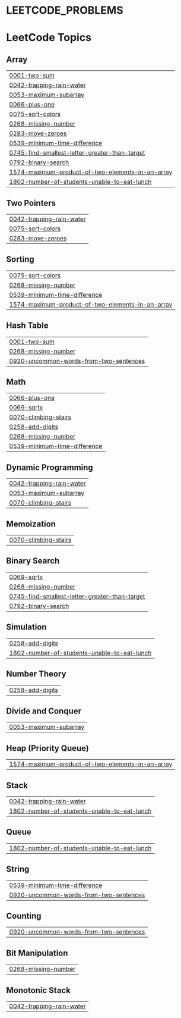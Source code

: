 # LEETCODE_PROBLEMS
<!---LeetCode Topics Start-->
# LeetCode Topics
## Array
|  |
| ------- |
| [0001-two-sum](https://github.com/BARATH-NAGARAJ/LEETCODE_PROBLEMS/tree/master/0001-two-sum) |
| [0042-trapping-rain-water](https://github.com/BARATH-NAGARAJ/LEETCODE_PROBLEMS/tree/master/0042-trapping-rain-water) |
| [0053-maximum-subarray](https://github.com/BARATH-NAGARAJ/LEETCODE_PROBLEMS/tree/master/0053-maximum-subarray) |
| [0066-plus-one](https://github.com/BARATH-NAGARAJ/LEETCODE_PROBLEMS/tree/master/0066-plus-one) |
| [0075-sort-colors](https://github.com/BARATH-NAGARAJ/LEETCODE_PROBLEMS/tree/master/0075-sort-colors) |
| [0268-missing-number](https://github.com/BARATH-NAGARAJ/LEETCODE_PROBLEMS/tree/master/0268-missing-number) |
| [0283-move-zeroes](https://github.com/BARATH-NAGARAJ/LEETCODE_PROBLEMS/tree/master/0283-move-zeroes) |
| [0539-minimum-time-difference](https://github.com/BARATH-NAGARAJ/LEETCODE_PROBLEMS/tree/master/0539-minimum-time-difference) |
| [0745-find-smallest-letter-greater-than-target](https://github.com/BARATH-NAGARAJ/LEETCODE_PROBLEMS/tree/master/0745-find-smallest-letter-greater-than-target) |
| [0792-binary-search](https://github.com/BARATH-NAGARAJ/LEETCODE_PROBLEMS/tree/master/0792-binary-search) |
| [1574-maximum-product-of-two-elements-in-an-array](https://github.com/BARATH-NAGARAJ/LEETCODE_PROBLEMS/tree/master/1574-maximum-product-of-two-elements-in-an-array) |
| [1802-number-of-students-unable-to-eat-lunch](https://github.com/BARATH-NAGARAJ/LEETCODE_PROBLEMS/tree/master/1802-number-of-students-unable-to-eat-lunch) |
## Two Pointers
|  |
| ------- |
| [0042-trapping-rain-water](https://github.com/BARATH-NAGARAJ/LEETCODE_PROBLEMS/tree/master/0042-trapping-rain-water) |
| [0075-sort-colors](https://github.com/BARATH-NAGARAJ/LEETCODE_PROBLEMS/tree/master/0075-sort-colors) |
| [0283-move-zeroes](https://github.com/BARATH-NAGARAJ/LEETCODE_PROBLEMS/tree/master/0283-move-zeroes) |
## Sorting
|  |
| ------- |
| [0075-sort-colors](https://github.com/BARATH-NAGARAJ/LEETCODE_PROBLEMS/tree/master/0075-sort-colors) |
| [0268-missing-number](https://github.com/BARATH-NAGARAJ/LEETCODE_PROBLEMS/tree/master/0268-missing-number) |
| [0539-minimum-time-difference](https://github.com/BARATH-NAGARAJ/LEETCODE_PROBLEMS/tree/master/0539-minimum-time-difference) |
| [1574-maximum-product-of-two-elements-in-an-array](https://github.com/BARATH-NAGARAJ/LEETCODE_PROBLEMS/tree/master/1574-maximum-product-of-two-elements-in-an-array) |
## Hash Table
|  |
| ------- |
| [0001-two-sum](https://github.com/BARATH-NAGARAJ/LEETCODE_PROBLEMS/tree/master/0001-two-sum) |
| [0268-missing-number](https://github.com/BARATH-NAGARAJ/LEETCODE_PROBLEMS/tree/master/0268-missing-number) |
| [0920-uncommon-words-from-two-sentences](https://github.com/BARATH-NAGARAJ/LEETCODE_PROBLEMS/tree/master/0920-uncommon-words-from-two-sentences) |
## Math
|  |
| ------- |
| [0066-plus-one](https://github.com/BARATH-NAGARAJ/LEETCODE_PROBLEMS/tree/master/0066-plus-one) |
| [0069-sqrtx](https://github.com/BARATH-NAGARAJ/LEETCODE_PROBLEMS/tree/master/0069-sqrtx) |
| [0070-climbing-stairs](https://github.com/BARATH-NAGARAJ/LEETCODE_PROBLEMS/tree/master/0070-climbing-stairs) |
| [0258-add-digits](https://github.com/BARATH-NAGARAJ/LEETCODE_PROBLEMS/tree/master/0258-add-digits) |
| [0268-missing-number](https://github.com/BARATH-NAGARAJ/LEETCODE_PROBLEMS/tree/master/0268-missing-number) |
| [0539-minimum-time-difference](https://github.com/BARATH-NAGARAJ/LEETCODE_PROBLEMS/tree/master/0539-minimum-time-difference) |
## Dynamic Programming
|  |
| ------- |
| [0042-trapping-rain-water](https://github.com/BARATH-NAGARAJ/LEETCODE_PROBLEMS/tree/master/0042-trapping-rain-water) |
| [0053-maximum-subarray](https://github.com/BARATH-NAGARAJ/LEETCODE_PROBLEMS/tree/master/0053-maximum-subarray) |
| [0070-climbing-stairs](https://github.com/BARATH-NAGARAJ/LEETCODE_PROBLEMS/tree/master/0070-climbing-stairs) |
## Memoization
|  |
| ------- |
| [0070-climbing-stairs](https://github.com/BARATH-NAGARAJ/LEETCODE_PROBLEMS/tree/master/0070-climbing-stairs) |
## Binary Search
|  |
| ------- |
| [0069-sqrtx](https://github.com/BARATH-NAGARAJ/LEETCODE_PROBLEMS/tree/master/0069-sqrtx) |
| [0268-missing-number](https://github.com/BARATH-NAGARAJ/LEETCODE_PROBLEMS/tree/master/0268-missing-number) |
| [0745-find-smallest-letter-greater-than-target](https://github.com/BARATH-NAGARAJ/LEETCODE_PROBLEMS/tree/master/0745-find-smallest-letter-greater-than-target) |
| [0792-binary-search](https://github.com/BARATH-NAGARAJ/LEETCODE_PROBLEMS/tree/master/0792-binary-search) |
## Simulation
|  |
| ------- |
| [0258-add-digits](https://github.com/BARATH-NAGARAJ/LEETCODE_PROBLEMS/tree/master/0258-add-digits) |
| [1802-number-of-students-unable-to-eat-lunch](https://github.com/BARATH-NAGARAJ/LEETCODE_PROBLEMS/tree/master/1802-number-of-students-unable-to-eat-lunch) |
## Number Theory
|  |
| ------- |
| [0258-add-digits](https://github.com/BARATH-NAGARAJ/LEETCODE_PROBLEMS/tree/master/0258-add-digits) |
## Divide and Conquer
|  |
| ------- |
| [0053-maximum-subarray](https://github.com/BARATH-NAGARAJ/LEETCODE_PROBLEMS/tree/master/0053-maximum-subarray) |
## Heap (Priority Queue)
|  |
| ------- |
| [1574-maximum-product-of-two-elements-in-an-array](https://github.com/BARATH-NAGARAJ/LEETCODE_PROBLEMS/tree/master/1574-maximum-product-of-two-elements-in-an-array) |
## Stack
|  |
| ------- |
| [0042-trapping-rain-water](https://github.com/BARATH-NAGARAJ/LEETCODE_PROBLEMS/tree/master/0042-trapping-rain-water) |
| [1802-number-of-students-unable-to-eat-lunch](https://github.com/BARATH-NAGARAJ/LEETCODE_PROBLEMS/tree/master/1802-number-of-students-unable-to-eat-lunch) |
## Queue
|  |
| ------- |
| [1802-number-of-students-unable-to-eat-lunch](https://github.com/BARATH-NAGARAJ/LEETCODE_PROBLEMS/tree/master/1802-number-of-students-unable-to-eat-lunch) |
## String
|  |
| ------- |
| [0539-minimum-time-difference](https://github.com/BARATH-NAGARAJ/LEETCODE_PROBLEMS/tree/master/0539-minimum-time-difference) |
| [0920-uncommon-words-from-two-sentences](https://github.com/BARATH-NAGARAJ/LEETCODE_PROBLEMS/tree/master/0920-uncommon-words-from-two-sentences) |
## Counting
|  |
| ------- |
| [0920-uncommon-words-from-two-sentences](https://github.com/BARATH-NAGARAJ/LEETCODE_PROBLEMS/tree/master/0920-uncommon-words-from-two-sentences) |
## Bit Manipulation
|  |
| ------- |
| [0268-missing-number](https://github.com/BARATH-NAGARAJ/LEETCODE_PROBLEMS/tree/master/0268-missing-number) |
## Monotonic Stack
|  |
| ------- |
| [0042-trapping-rain-water](https://github.com/BARATH-NAGARAJ/LEETCODE_PROBLEMS/tree/master/0042-trapping-rain-water) |
<!---LeetCode Topics End-->